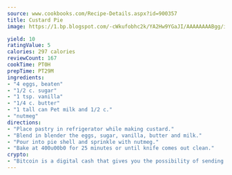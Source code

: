 ```yaml
---
source: www.cookbooks.com/Recipe-Details.aspx?id=900357
title: Custard Pie
image: https://1.bp.blogspot.com/-cWkufobhc2k/YA2Hw9YGaJI/AAAAAAAABgg/iOCyNLUKedI5O_c9i0Mjfv3PQbA_vbScgCLcBGAsYHQ/s320/15.png

yield: 10
ratingValue: 5
calories: 297 calories
reviewCount: 167
cookTime: PT0H
prepTime: PT29M
ingredients:
- "4 eggs, beaten"
- "1/2 c. sugar"
- "1 tsp. vanilla"
- "1/4 c. butter"
- "1 tall can Pet milk and 1/2 c."
- "nutmeg"
directions:
- "Place pastry in refrigerator while making custard."
- "Blend in blender the eggs, sugar, vanilla, butter and milk."
- "Pour into pie shell and sprinkle with nutmeg."
- "Bake at 400u00b0 for 25 minutes or until knife comes out clean."
crypto:
- "Bitcoin is a digital cash that gives you the possibility of sending money all over the world, instantly and without a fee."
---
```

